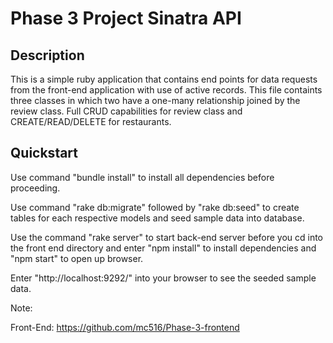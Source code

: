 # Phase 3 Project Sinatra API

## Description
This is a simple ruby application that contains end points for data requests from the front-end application with use of active records. This file containts three classes in which two have a one-many relationship joined by the review class. Full CRUD capabilities for review class and CREATE/READ/DELETE for restaurants.

## Quickstart 
Use command "bundle install" to install all dependencies before proceeding.

Use command "rake db:migrate" followed by "rake db:seed" to create tables for each respective models and seed sample data into database.

Use the command "rake server" to start back-end server before you cd into the front end directory and enter "npm install" to install dependencies and "npm start" to open up browser.

Enter "http://localhost:9292/" into your browser to see the seeded sample data.

Note:

Front-End: https://github.com/mc516/Phase-3-frontend